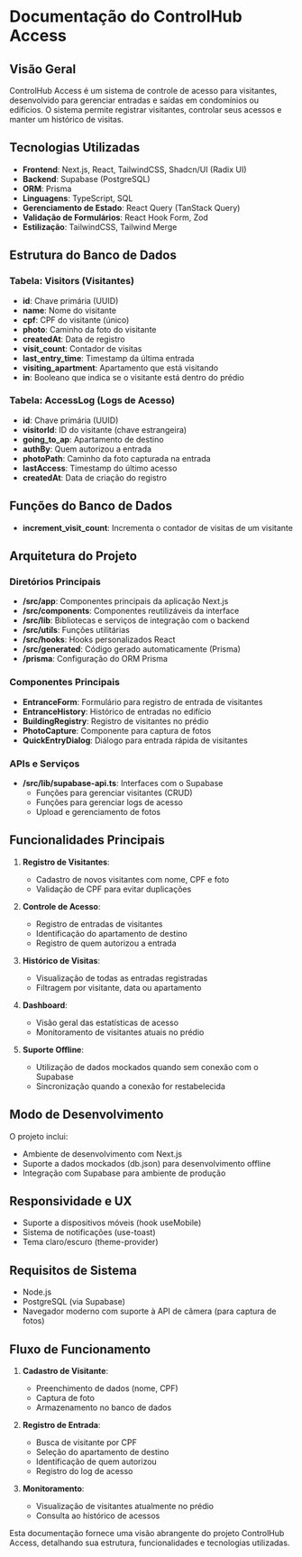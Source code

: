 # Documentação do ControlHub Access

## Visão Geral

ControlHub Access é um sistema de controle de acesso para visitantes, desenvolvido para gerenciar entradas e saídas em condomínios ou edifícios. O sistema permite registrar visitantes, controlar seus acessos e manter um histórico de visitas.

## Tecnologias Utilizadas

- **Frontend**: Next.js, React, TailwindCSS, Shadcn/UI (Radix UI)
- **Backend**: Supabase (PostgreSQL)
- **ORM**: Prisma
- **Linguagens**: TypeScript, SQL
- **Gerenciamento de Estado**: React Query (TanStack Query)
- **Validação de Formulários**: React Hook Form, Zod
- **Estilização**: TailwindCSS, Tailwind Merge

## Estrutura do Banco de Dados

### Tabela: Visitors (Visitantes)
- **id**: Chave primária (UUID)
- **name**: Nome do visitante
- **cpf**: CPF do visitante (único)
- **photo**: Caminho da foto do visitante
- **createdAt**: Data de registro
- **visit_count**: Contador de visitas
- **last_entry_time**: Timestamp da última entrada
- **visiting_apartment**: Apartamento que está visitando
- **in**: Booleano que indica se o visitante está dentro do prédio

### Tabela: AccessLog (Logs de Acesso)
- **id**: Chave primária (UUID)
- **visitorId**: ID do visitante (chave estrangeira)
- **going_to_ap**: Apartamento de destino
- **authBy**: Quem autorizou a entrada
- **photoPath**: Caminho da foto capturada na entrada
- **lastAccess**: Timestamp do último acesso
- **createdAt**: Data de criação do registro

## Funções do Banco de Dados

- **increment_visit_count**: Incrementa o contador de visitas de um visitante

## Arquitetura do Projeto

### Diretórios Principais
- **/src/app**: Componentes principais da aplicação Next.js
- **/src/components**: Componentes reutilizáveis da interface
- **/src/lib**: Bibliotecas e serviços de integração com o backend
- **/src/utils**: Funções utilitárias
- **/src/hooks**: Hooks personalizados React
- **/src/generated**: Código gerado automaticamente (Prisma)
- **/prisma**: Configuração do ORM Prisma

### Componentes Principais
- **EntranceForm**: Formulário para registro de entrada de visitantes
- **EntranceHistory**: Histórico de entradas no edifício
- **BuildingRegistry**: Registro de visitantes no prédio
- **PhotoCapture**: Componente para captura de fotos
- **QuickEntryDialog**: Diálogo para entrada rápida de visitantes

### APIs e Serviços
- **/src/lib/supabase-api.ts**: Interfaces com o Supabase
  - Funções para gerenciar visitantes (CRUD)
  - Funções para gerenciar logs de acesso
  - Upload e gerenciamento de fotos

## Funcionalidades Principais

1. **Registro de Visitantes**:
   - Cadastro de novos visitantes com nome, CPF e foto
   - Validação de CPF para evitar duplicações

2. **Controle de Acesso**:
   - Registro de entradas de visitantes
   - Identificação do apartamento de destino
   - Registro de quem autorizou a entrada

3. **Histórico de Visitas**:
   - Visualização de todas as entradas registradas
   - Filtragem por visitante, data ou apartamento

4. **Dashboard**:
   - Visão geral das estatísticas de acesso
   - Monitoramento de visitantes atuais no prédio

5. **Suporte Offline**:
   - Utilização de dados mockados quando sem conexão com o Supabase
   - Sincronização quando a conexão for restabelecida

## Modo de Desenvolvimento

O projeto inclui:
- Ambiente de desenvolvimento com Next.js
- Suporte a dados mockados (db.json) para desenvolvimento offline
- Integração com Supabase para ambiente de produção

## Responsividade e UX

- Suporte a dispositivos móveis (hook useMobile)
- Sistema de notificações (use-toast)
- Tema claro/escuro (theme-provider)

## Requisitos de Sistema

- Node.js
- PostgreSQL (via Supabase)
- Navegador moderno com suporte à API de câmera (para captura de fotos)

## Fluxo de Funcionamento

1. **Cadastro de Visitante**:
   - Preenchimento de dados (nome, CPF)
   - Captura de foto
   - Armazenamento no banco de dados

2. **Registro de Entrada**:
   - Busca de visitante por CPF
   - Seleção do apartamento de destino
   - Identificação de quem autorizou
   - Registro do log de acesso

3. **Monitoramento**:
   - Visualização de visitantes atualmente no prédio
   - Consulta ao histórico de acessos

Esta documentação fornece uma visão abrangente do projeto ControlHub Access, detalhando sua estrutura, funcionalidades e tecnologias utilizadas.
